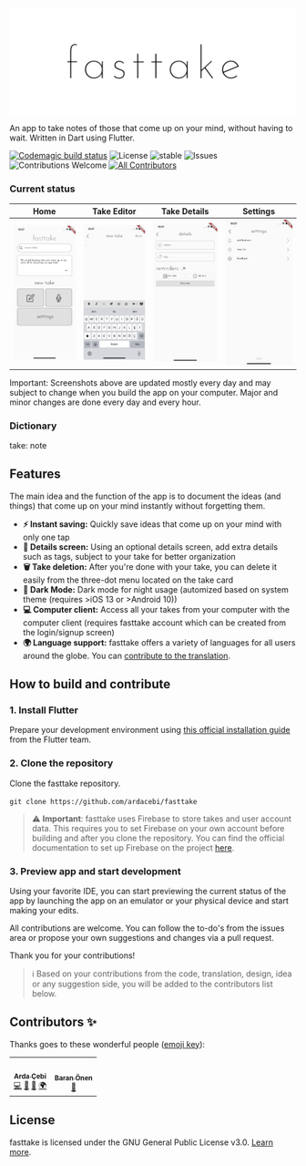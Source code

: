 <img src="/readme_assets/fasttake_repo.png" alt="fasttake logo" align="middle">

An app to take notes of those that come up on your mind, without having to wait. Written in Dart using Flutter.

[![Codemagic build status](https://api.codemagic.io/apps/5e8adb3e64e0bdcde3e0c2a2/5e8adb3e64e0bdcde3e0c2a1/status_badge.svg)](https://codemagic.io/apps/5e8adb3e64e0bdcde3e0c2a2/5e8adb3e64e0bdcde3e0c2a1/latest_build)
![License](https://img.shields.io/github/license/ardacebi/fasttake)
![stable](https://img.shields.io/github/v/release/ardacebi/fasttake?label=stable)
![Issues](https://img.shields.io/github/issues/ardacebi/fasttake)
![Contributions Welcome](https://img.shields.io/badge/contributions-welcome-brightgreen.svg)<!-- ALL-CONTRIBUTORS-BADGE:START - Do not remove or modify this section -->
[![All Contributors](https://img.shields.io/badge/all_contributors-2-orange.svg?style=flat-square)](#contributors-)
<!-- ALL-CONTRIBUTORS-BADGE:END -->


### Current status

 Home | Take Editor | Take Details | Settings |
 |:-:|:-:|:-:|:-:|
 | [<img src="readme_assets/home_31march.png" width="205"/>](image.png) | [<img src="readme_assets/editor_31march.png" width="205"/>](image.png) | [<img src="readme_assets/takedetails_31march.png" width="205"/>](image.png) | [<img src="readme_assets/settings_31march.png" width="205"/>](image.png) |
 
Important: Screenshots above are updated mostly every day and may subject to change when you build the app on your computer. Major and minor changes are done every day and every hour.

### Dictionary
take: note

## Features
The main idea and the function of the app is to document the ideas (and things) that come up on your mind instantly without forgetting them.

- **⚡️ Instant saving:** Quickly save ideas that come up on your mind with only one tap
- **📑 Details screen:** Using an optional details screen, add extra details such as tags, subject to your take for better organization
- **🗑 Take deletion:** After you're done with your take, you can delete it easily from the three-dot menu located on the take card
- **🌃 Dark Mode:** Dark mode for night usage (automized based on system theme (requires >iOS 13 or >Android 10))
- **💻 Computer client:** Access all your takes from your computer with the computer client (requires fasttake account which can be created from the login/signup screen)
- **🌍 Language support:** fasttake offers a variety of languages for all users around the globe. You can [contribute to the translation](https://fasttake.oneskyapp.com/collaboration/project?id=169458).

## How to build and contribute

### 1. Install Flutter
Prepare your development environment using [this official installation guide](https://flutter.dev/docs/get-started/install) from the Flutter team.

### 2. Clone the repository
Clone the fasttake repository.

`git clone https://github.com/ardacebi/fasttake`

> :warning: **Important**: fasttake uses Firebase to store takes and user account data. This requires you to set Firebase on your own account before building and after you clone the repository. You can find the official documentation to set up Firebase on the project [here](https://firebase.google.com/docs/flutter/setup).

### 3. Preview app and start development
Using your favorite IDE, you can start previewing the current status of the app by launching the app on an emulator or your physical device and start making your edits.

All contributions are welcome. You can follow the to-do's from the issues area or propose your own suggestions and changes via a pull request.

Thank you for your contributions!

> ℹ️ Based on your contributions from the code, translation, design, idea or any suggestion side, you will be added to the contributors list below.

## Contributors ✨

Thanks goes to these wonderful people ([emoji key](https://allcontributors.org/docs/en/emoji-key)):

<!-- ALL-CONTRIBUTORS-LIST:START - Do not remove or modify this section -->
<!-- prettier-ignore-start -->
<!-- markdownlint-disable -->
<table>
  <tr>
    <td align="center"><a href="https://www.ardacebi.com"><img src="https://avatars3.githubusercontent.com/u/17576065?v=4" width="100px;" alt=""/><br /><sub><b>Arda Çebi</b></sub></a><br /><a href="https://github.com/ardacebi/fasttake/commits?author=ardacebi" title="Code">💻</a> <a href="#design-ardacebi" title="Design">🎨</a> <a href="#ideas-ardacebi" title="Ideas, Planning, & Feedback">🤔</a> <a href="#translation-ardacebi" title="Translation">🌍</a></td>
    <td align="center"><a href="http://baranonen.com"><img src="https://avatars1.githubusercontent.com/u/40770499?v=4" width="100px;" alt=""/><br /><sub><b>Baran Önen</b></sub></a><br /><a href="#ideas-baranonen" title="Ideas, Planning, & Feedback">🤔</a></td>
  </tr>
</table>

<!-- markdownlint-enable -->
<!-- prettier-ignore-end -->
<!-- ALL-CONTRIBUTORS-LIST:END -->

## License
fasttake is licensed under the GNU General Public License v3.0. [Learn more](https://github.com/ardacebi/fasttake/blob/master/LICENSE).
